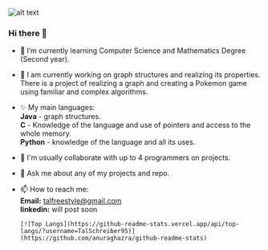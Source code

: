 ![alt text](https://directadmissiononline.com/wp-content/uploads/2018/09/computer-science-header.jpg)

### Hi there 👋

<!--
**TalSchreiber95/TalSchreiber95** is a ✨ _special_ ✨ repository because its `README.md` (this file) appears on your GitHub profile.

Here are some ideas to get you started: 
-->

- 🌱 I’m currently learning Computer Science and Mathematics Degree (Second year).

- 🔭 I am currently working on graph structures and realizing its properties.<br />
      There is a project of realizing a graph and creating a Pokemon game using familiar and complex algorithms.

- ✨  My main languages: <br />
      **Java** - graph structures.<br />
      **C** - Knowledge of the language and use of pointers and access to the whole memory.<br />
      **Python** - knowledge of the language and all its uses.

- 👯 I'm usually collaborate with up to 4 programmers on projects.

- 💬 Ask me about any of my projects and repo.

- 📫 How to reach me: <br /> 
      **Email:** talfreestyle@gmail.com <br />
      **linkedin:** will post soon
      
      [![Top Langs](https://github-readme-stats.vercel.app/api/top-langs/?username=TalSchreiber95)](https://github.com/anuraghazra/github-readme-stats)
      
<!--
- 🤔 I’m looking for help with ...
- 😄 Pronouns: None.
- ⚡ Fun fact: ...
-->
